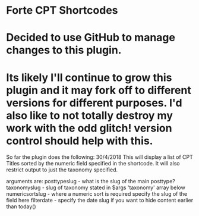 # Forte CPT Shortcodes
#
# Decided to use GitHub to manage changes to this plugin.
#
# Its likely I'll continue to grow this plugin and it may fork off to different versions for different purposes.  I'd also like to not totally destroy my work with the odd glitch!  version control should help with this.

So far the plugin does the following:
30/4/2018
This will display a list of CPT Titles sorted by the numeric field specified in the
 shortcode.  It will also restrict output to just the taxonomy specified.

 arguments are:
 	posttypeslug	- what is the slug of the main posttype?
 	taxonomyslug	- slug of taxonomy stated in $args 'taxonomy' array below
	numericsortslug - where a numeric sort is required specify the slug of the field here
	filterdate 		- specify the date slug if you want to hide content earlier than today()

